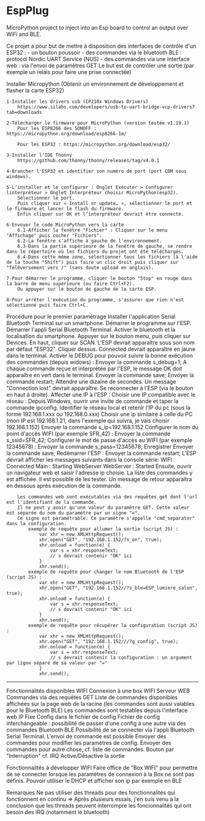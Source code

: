 # EspPlug
MicroPython project to inject into an Esp board to control an output over WiFi and BLE.

Ce projet a pour but de mettre à disposition des interfaces de contrôle d'un ESP32 : 
	- un bouton poussoir
	- des commandes via le bluetooth BLE : protocol Nordic UART Service (NUS)
	- des commandes via une interface web : via l'envoi de paramètres GET
	Le but est de contrôler une sortie (par exemple un relais pour faire une prise connectée)

Installer Micropython (Obtenir un environnement de développement et flasher la carte ESP32)
	
	1-Installer les drivers usb (CP210x Windows Drivers)
		https://www.silabs.com/developers/usb-to-uart-bridge-vcp-drivers?tab=downloads

	2-Télécharger le firmware pour MicroPython (version testée v1.19.1)
		Pour les ESP8266 des SONOFF : https://micropython.org/download/esp8266-1m/
		
		Pour les ESP32 : https://micropython.org/download/esp32/
		
	3-Installer l’IDE Thonny 
		https://github.com/thonny/thonny/releases/tag/v4.0.1
	
	4-Brancher l'ESP32 et identifier son numéro de port (port COM sous windows).
	
	5-L’installer et le configurer : Onglet Exécuter > Configurer linterpréteur > Onglet Interpréteur choisir MicroPython(esp32).
		Sélectionner le port.
		Puis cliquer sur « Install or update… », sélectionner le port et le firmware et lancer le flash du firmware.
		Enfin cliquer sur OK et l’interpréteur devrait être connecté.

	6-Envoyer le code MicroPython vers la carte
		6.1-Afficher la fenêtre "Fichier" : Cliquer sur le menu "Affichage" puis cocher "Fichiers".
		6.2-La fenêtre s'affiche à gauche de l'environnement.
		6.3-Dans la partie supérieure de la fenêtre de gauche, se rendre dans le répertoire où les fichiers du projet ont été téléchargés.
		6.4-Dans cette même zone, sélectionner tous les fichiers (à l'aide de la touche "Shift") puis faire un clic droit puis cliquer sur "Téléversement vers /" (sans doute upload en anglais).
	
	7-Pour démarrer le programme, cliquer le bouton "Stop" en rouge dans la barre de menu supérieure (ou faire Ctrl+F2).
		Ou appuyer sur le bouton de gauche de la carte ESP.
	
	8-Pour arrêter l'exécution du programme, s'assurer que rien n'est sélectionné puis faire Ctrl+C.

Procédure pour le premier paramétrage
	Installer l'application Serial Bluetooth Terminal sur un smartphone.
	Démarrer le programme sur l'ESP.
	Démarrer l'appli Serial Bluetooth Terminal.
		Activer le bluetooth et la localisation du smartphone.
		Appuyer sur le bouton menu, puis cliquer sur Devices.
		En haut, cliquer sur SCAN.
		L'ESP devrait apparaître sous son nom par défaut "ESP32".
		Cliquer dessus.
		Connected devrait apparaître en jaune dans le terminal.
		Activer le DEBUG pour pouvoir suivre la bonne exécution des commandes (depuis widows) :
			Envoyer la commande s_debug=1;
				A chaque commande reçue et interprétée par l'ESP, le message OK doit apparaître en vert dans le terminal.
			Envoyer la commande save;
			Envoyer la commande restart;
				Attendre une dizaine de secondes.
		Un message "Connection lost" devrait apparaître.
		Se reconnecter à l'ESP (via le bouton en haut à droite).
		Affecter une IP à l'ESP :
			Choisir une IP compatible avec le réseau :
				Depuis Windows, ouvrir une invite de commande et taper la commande ipconfig.
					Identifier le réseau local et retenir l'IP du pc (sous la forme 192.168.1.xxx ou 192.168.0.xxx)
				Choisir une ip similaire à celle du PC (mon IP est 192.168.1.21, dans l'exemple qui suivra, je vais choisir 192.168.1.152)
			Envoyer la commande s_ip=192.168.1.152
		Configurer le nom du point d'accès WIFI (par exemple SFR_42) :
			Envoyer la commande s_ssid=SFR_42;
		Configurer le mot de passe d'accès au WIFI (par exemple 12345678) :
			Envoyer la commande s_pass=12345678;
		Enregistrer
			Envoyer la commande save;
		Redémarrer l'ESP :
			Envoyer la commande restart;
		L'ESP devrait afficher les messages suivants dans la console série:
			WIFI : Connected
			Main : Starting WebServer
			WebServer : Started
		Ensuite, ouvrir un navigateur web et saisir l'adresse ip choisie.
		La liste des commandes y est affichée. Il est possible de les tester. Un message de retour apparaîtra en dessous après exécution de la commande.
		
		Les commandes web sont exécutables via des requêtes get dont l'url est l'identifiant de la commande. 
		Il ne peut y avoir qu'une valeur du paramètre GET. Cette valeur est séparée du nom du paramètre par un signe "=".
		Ce signe est paramétrable. Ce paramètre s'appelle "cmd_separator" dans la configuration.
			exemple de requête pour allumer la sortie (script JS) : 
				var xhr = new XMLHttpRequest();
                xhr.open("GET", "192.168.1.152/?s_on", true);
                xhr.onload = function(e) {
                    var s = xhr.responseText;
					// s devrait contenir "OK" ici
                }
                xhr.send();
			exemple de requête pour changer le nom Bluetooth de l'ESP (script JS) : 
				var xhr = new XMLHttpRequest();
                xhr.open("GET", "192.168.1.152//?s_ble=ESP_lumiere_salon", true);
                xhr.onload = function(e) {
                    var s = xhr.responseText;
					// s devrait contenir "OK" ici
                }
                xhr.send();
			exemple de requête pour récupérer la configuration (script JS) : 
				var xhr = new XMLHttpRequest();
                xhr.open("GET", "192.168.1.152///?g_config", true);
                xhr.onload = function(e) {
                    var s = xhr.responseText;
					// s devrait contenir la configuration : un argument par ligne séparé de sa valeur par "="
                }
                xhr.send();
-----------		
Fonctionnalités disponibles
	WIFI
		Connexion à une box WIFI
	Serveur WEB
		Commandes via des requêtes GET
		Liste de commandes disponibles affichées sur la page web de la racine (les commandes sont aussi valables pour le Bluetooth BLE)
		Les commandes sont testables depuis l'interface web
	IP Fixe
	Config dans le fichier de config
	Fichier de config interchangeable : possibilité de passer d'une config à une autre via des commandes
	Bluetooth BLE
		Possibilité de se connecter via l'appli Bluetooth Serial Terminal.
		L'envoi de commande est possible
		Envoyer des commandes pour modifier les paramètres de config.
		Envoyer des commandes pour autre chose, cf. liste de commandes.
	Bouton par "Interruption" cf. IRQ
		Active/Désactive la sortie
		
Fonctionnalités à développer
	WIFI
		Faire office de "Box WIFI" pour permettre de se connecter lorsque les paramètres de connexion à la Box ne sont pas définis.
		Pouvoir utiliser le DHCP et afficher son ip par exemple en BLE
	
Remarques
	Ne pas utiliser des threads pour des fonctionnalités qui fonctionnent en continu
		=> Après plusieurs essais, j'en suis venu à la conclusion que les threads peuvent interrompre les foncionnalités qui ont besoin des IRQ (notamment le bluetooth)